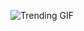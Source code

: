 
<!-- GIF_SECTION -->
![Trending GIF](https://media4.giphy.com/media/v1.Y2lkPThiYjIxNzcycW9neGRoNDBxbHdyb3Z4cjZxNzY4ZmJhcXo5czM1dTZnMzl6djlsbCZlcD12MV9naWZzX3NlYXJjaCZjdD1n/3oKIPeLAaOhrv8JJ7y/giphy.gif)
<!-- END_GIF_SECTION -->
